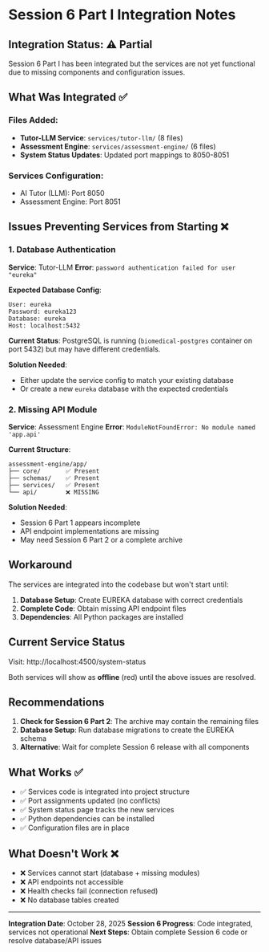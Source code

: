 # Session 6 Part I Integration Notes

## Integration Status: ⚠️ Partial

Session 6 Part I has been integrated but the services are not yet functional due to missing components and configuration issues.

## What Was Integrated ✅

### Files Added:
- **Tutor-LLM Service**: `services/tutor-llm/` (8 files)
- **Assessment Engine**: `services/assessment-engine/` (6 files)
- **System Status Updates**: Updated port mappings to 8050-8051

### Services Configuration:
- AI Tutor (LLM): Port 8050
- Assessment Engine: Port 8051

## Issues Preventing Services from Starting ❌

### 1. Database Authentication
**Service**: Tutor-LLM
**Error**: `password authentication failed for user "eureka"`

**Expected Database Config**:
```
User: eureka
Password: eureka123
Database: eureka
Host: localhost:5432
```

**Current Status**: PostgreSQL is running (`biomedical-postgres` container on port 5432) but may have different credentials.

**Solution Needed**:
- Either update the service config to match your existing database
- Or create a new `eureka` database with the expected credentials

### 2. Missing API Module
**Service**: Assessment Engine
**Error**: `ModuleNotFoundError: No module named 'app.api'`

**Current Structure**:
```
assessment-engine/app/
├── core/       ✅ Present
├── schemas/    ✅ Present
├── services/   ✅ Present
└── api/        ❌ MISSING
```

**Solution Needed**:
- Session 6 Part 1 appears incomplete
- API endpoint implementations are missing
- May need Session 6 Part 2 or a complete archive

## Workaround

The services are integrated into the codebase but won't start until:

1. **Database Setup**: Create EUREKA database with correct credentials
2. **Complete Code**: Obtain missing API endpoint files
3. **Dependencies**: All Python packages are installed

## Current Service Status

Visit: http://localhost:4500/system-status

Both services will show as **offline** (red) until the above issues are resolved.

## Recommendations

1. **Check for Session 6 Part 2**: The archive may contain the remaining files
2. **Database Setup**: Run database migrations to create the EUREKA schema
3. **Alternative**: Wait for complete Session 6 release with all components

## What Works ✅

- ✅ Services code is integrated into project structure
- ✅ Port assignments updated (no conflicts)
- ✅ System status page tracks the new services
- ✅ Python dependencies can be installed
- ✅ Configuration files are in place

## What Doesn't Work ❌

- ❌ Services cannot start (database + missing modules)
- ❌ API endpoints not accessible
- ❌ Health checks fail (connection refused)
- ❌ No database tables created

---

**Integration Date**: October 28, 2025
**Session 6 Progress**: Code integrated, services not operational
**Next Steps**: Obtain complete Session 6 code or resolve database/API issues
